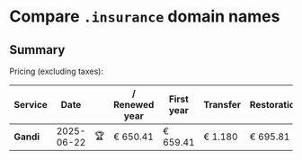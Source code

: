 # Compare `.insurance` domain names

## Summary

Pricing (excluding taxes):

| Service | Date |  | / Renewed year | First year | Transfer | Restoration |
|--|--|--|--|--|--|--|
| **Gandi** | 2025-06-22 | 🏆 | € 650.41 | € 659.41 | € 1.180 | € 695.81 |

